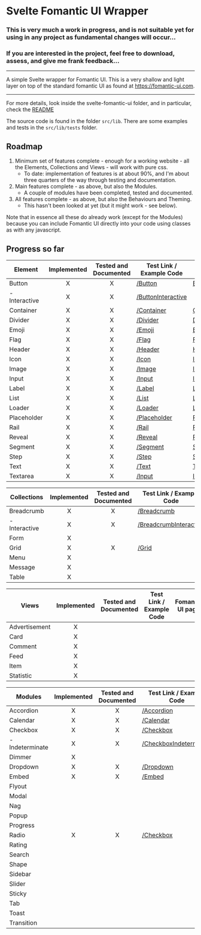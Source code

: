 # Svelte Fomantic UI Wrapper

### This is very much a work in progress, and is not suitable yet for using in any project as fundamental changes will occur...
### If you are interested in the project, feel free to download, assess, and give me frank feedback...
---
A simple Svelte wrapper for Fomantic UI.  This is a very shallow and light layer on top of the standard fomantic UI as found at https://fomantic-ui.com.

---
For more details, look inside the svelte-fomantic-ui folder, and in particular, check the [README](./svelte-fomantic-ui/README.md)

The source code is found in the folder `src/lib`.  There are some examples and tests in the `src/lib/tests` folder.

## Roadmap

1. Minimum set of features complete - enough for a working website - all the Elements, Collections and Views - will work with pure css.
    * To date: implementation of features is at about 90%, and I'm about three quarters of the way through testing and documentation.
1. Main features complete - as above, but also the Modules.
    * A couple of modules have been completed, tested and documented.
1. All features complete - as above, but also the Behaviours and Theming.
    * This hasn't been looked at yet (but it might work - see below).

Note that in essence all these do already work (except for the Modules) because you can include Fomantic UI directly into your code using classes as with any javascript.

## Progress so far

| Element          | Implemented | Tested and Documented | Test Link / Example Code | Fomantic UI page |
|------------------|:-----------:|:---------------------:|--------------------------|------------------|
| Button | X | X | [/Button](./svelte-fomantic-ui/src/lib/tests/Button.svelte) | [Button](https://fomantic-ui.com/elements/button.html)
|  - Interactive | X | X | [/ButtonInteractive](./svelte-fomantic-ui/src/lib/tests/ButtonInteractive.svelte)
| Container | X | X | [/Container](./svelte-fomantic-ui/src/lib/tests/Container.svelte) | [Container](https://fomantic-ui.com/elements/container.html)
| Divider | X | X | [/Divider](./svelte-fomantic-ui/src/lib/tests/Divider.svelte) | [Divider](https://fomantic-ui.com/elements/divider.html)
| Emoji | X | X | [/Emoji](./svelte-fomantic-ui/src/lib/tests/Emoji.svelte) | [Emoji](https://fomantic-ui.com/elements/emoji.html)
| Flag | X | X | [/Flag](./svelte-fomantic-ui/src/lib/tests/Flag.svelte) | [Flag](https://fomantic-ui.com/elements/flag.html)
| Header | X | X | [/Header](./svelte-fomantic-ui/src/lib/tests/Header.svelte) | [Header](https://fomantic-ui.com/elements/header.html)
| Icon | X | X | [/Icon](./svelte-fomantic-ui/src/lib/tests/Icon.svelte) | [Icon](https://fomantic-ui.com/elements/icon.html)
| Image | X | X | [/Image](./svelte-fomantic-ui/src/lib/tests/Image.svelte) | [Image](https://fomantic-ui.com/elements/image.html)
| Input | X | X | [/Input](./svelte-fomantic-ui/src/lib/tests/Input.svelte) | [Input](https://fomantic-ui.com/elements/input.html)
| Label | X | X | [/Label](./svelte-fomantic-ui/src/lib/tests/Label.svelte) | [Label](https://fomantic-ui.com/elements/label.html)
| List | X | X | [/List](./svelte-fomantic-ui/src/lib/tests/List.svelte) | [List](https://fomantic-ui.com/elements/list.html)
| Loader | X | X | [/Loader](./svelte-fomantic-ui/src/lib/tests/Loader.svelte) | [Loader](https://fomantic-ui.com/elements/loader.html)
| Placeholder | X | X | [/Placeholder](./svelte-fomantic-ui/src/lib/tests/Placeholder.svelte) | [Placeholder](https://fomantic-ui.com/elements/placeholder.html)
| Rail | X | X | [/Rail](./svelte-fomantic-ui/src/lib/tests/Rail.svelte) | [Rail](https://fomantic-ui.com/elements/rail.html)
| Reveal | X | X | [/Reveal](./svelte-fomantic-ui/src/lib/tests/Reveal.svelte) | [Reveal](https://fomantic-ui.com/elements/reveal.html)
| Segment | X | X | [/Segment](./svelte-fomantic-ui/src/lib/tests/Segment.svelte) | [Segment](https://fomantic-ui.com/elements/segment.html)
| Step | X | X | [/Step](./svelte-fomantic-ui/src/lib/tests/Step.svelte) | [Step](https://fomantic-ui.com/elements/step.html)
| Text | X | X | [/Text](./svelte-fomantic-ui/src/lib/tests/Text.svelte) | [Text](https://fomantic-ui.com/elements/text.html)
| Textarea | X | X | [/Input](./svelte-fomantic-ui/src/lib/tests/Input.svelte) | [Input](https://fomantic-ui.com/elements/input.html) 

| Collections      | Implemented | Tested and Documented | Test Link / Example Code | Fomantic UI page |
|------------------|:-----------:|:---------------------:|--------------------------|------------------|
| Breadcrumb | X | X | [/Breadcrumb](./svelte-fomantic-ui/src/lib/tests/Breadcrumb.svelte) | [Breadcrumb](https://fomantic-ui.com/collections/breadcrumb.html) 
|  - Interactive | X | X | [/BreadcrumbInteractive](./svelte-fomantic-ui/src/lib/tests/BreadcrumbInteractive.svelte)
| Form | X |  |
| Grid | X | X | [/Grid](./svelte-fomantic-ui/src/lib/tests/Grid.svelte) | [Grid](https://fomantic-ui.com/collections/grid.html) 
| Menu | X |  |
| Message | X |  | 
| Table | X |  | 

| Views            | Implemented | Tested and Documented | Test Link / Example Code | Fomantic UI page |
|------------------|:-----------:|:---------------------:|--------------------------|------------------|
| Advertisement | X |  |
| Card | X |  |
| Comment | X |  |
| Feed | X |  |
| Item | X |  |
| Statistic | X |  |

| Modules          | Implemented | Tested and Documented | Test Link / Example Code | Fomantic UI page |
|------------------|:-----------:|:---------------------:|--------------------------|------------------|
| Accordion | X | X | [/Accordion](./svelte-fomantic-ui/src/lib/tests/Accordion.svelte) | [Accordion](https://fomantic-ui.com/modules/accordion.html) 
| Calendar | X | X | [/Calendar](./svelte-fomantic-ui/src/lib/tests/Calendar.svelte) | [Calendar](https://fomantic-ui.com/modules/calendar.html)
| Checkbox | X | X | [/Checkbox](./svelte-fomantic-ui/src/lib/tests/Checkbox.svelte) | [Checkbox](https://fomantic-ui.com/modules/checkbox.html)
|  - Indeterminate | X | X | [/CheckboxIndeterminate](./svelte-fomantic-ui/src/lib/tests/CheckboxIndeterminate.svelte)
| Dimmer | X |  |
| Dropdown | X | X | [/Dropdown](./svelte-fomantic-ui/src/lib/tests/Dropdown.svelte) | [Dropdown](https://fomantic-ui.com/modules/dropdown.html)
| Embed | X | X | [/Embed](./svelte-fomantic-ui/src/lib/tests/Embed.svelte) | [Dropdown](https://fomantic-ui.com/modules/embed.html)
| Flyout |  |  |
| Modal |  |  |
| Nag |  |  |
| Popup |  |  |
| Progress |  |  |
| Radio | X | X | [/Checkbox](./svelte-fomantic-ui/src/lib/tests/Checkbox.svelte) | [Checkbox](https://fomantic-ui.com/modules/checkbox.html)
| Rating |  |  |
| Search |  |  |
| Shape |  |  |
| Sidebar |  |  |
| Slider |  |  |
| Sticky |  |  |
| Tab |  |  |
| Toast |  |  |
| Transition |  |  |